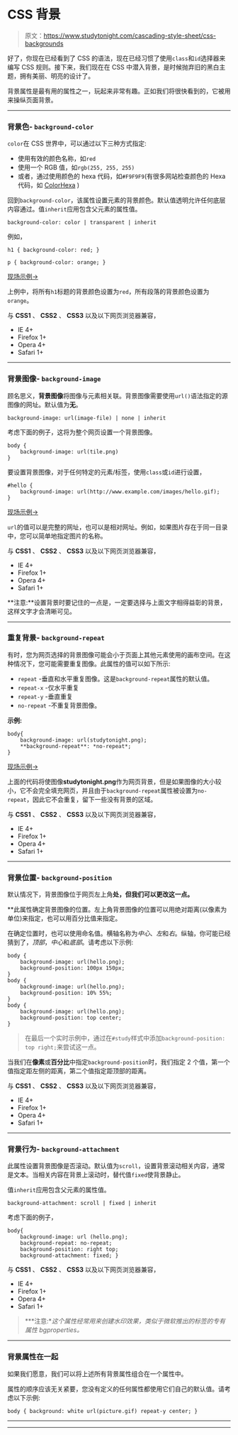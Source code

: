 # CSS 背景

> 原文：<https://www.studytonight.com/cascading-style-sheet/css-backgrounds>

好了，你现在已经看到了 CSS 的语法，现在已经习惯了使用`class`和`id`选择器来编写 CSS 规则。接下来，我们现在在 CSS 中潜入背景，是时候抛弃旧的黑白主题，拥有美丽、明亮的设计了。

背景属性是最有用的属性之一，玩起来非常有趣。正如我们将很快看到的，它被用来操纵页面背景。

* * *

### 背景色- `background-color`

`color`在 CSS 世界中，可以通过以下三种方式指定:

*   使用有效的颜色名称，如`red`
*   使用一个 RGB 值，如`rgb(255, 255, 255)`
*   或者，通过使用颜色的 hexa 代码，如`#F9F9F9`(有很多网站检查颜色的 Hexa 代码，如 [ColorHexa](http://www.colorhexa.com/) )

回到`background-color`，该属性设置元素的背景颜色。默认值透明允许任何底层内容通过。值`inherit`应用包含父元素的属性值。

```
background-color: color | transparent | inherit
```

例如，

```
h1 { background-color: red; }

p { background-color: orange; }
```

[现场示例→](/code/playground/web?file=css-background_color)

上例中，将所有`h1`标题的背景颜色设置为`red`，所有段落的背景颜色设置为`orange`。

与 **CSS1** 、 **CSS2** 、 **CSS3** 以及以下网页浏览器兼容，

*   IE 4+
*   Firefox 1+
*   Opera 4+
*   Safari 1+

* * *

### 背景图像- `background-image`

顾名思义，**背景图像**将图像与元素相关联。背景图像需要使用`url()`语法指定的源图像的网址。默认值为**无**。

```
background-image: url(image-file) | none | inherit
```

考虑下面的例子，这将为整个网页设置一个背景图像。

```
body { 
    background-image: url(tile.png) 
}
```

要设置背景图像，对于任何特定的元素/标签，使用`class`或`id`进行设置，

```
#hello { 
    background-image: url(http://www.example.com/images/hello.gif); 
}
```

[现场示例→](/code/playground/web?file=css-background_image_1)

`url`的值可以是完整的网址，也可以是相对网址。例如，如果图片存在于同一目录中，您可以简单地指定图片的名称。

与 **CSS1** 、 **CSS2** 、 **CSS3** 以及以下网页浏览器兼容，

*   IE 4+
*   Firefox 1+
*   Opera 4+
*   Safari 1+

**注意:**设置背景时要记住的一点是，一定要选择与上面文字相得益彰的背景，这样文字才会清晰可见。

* * *

### 重复背景- `background-repeat`

有时，您为网页选择的背景图像可能会小于页面上其他元素使用的画布空间。在这种情况下，您可能需要重复图像。此属性的值可以如下所示:

*   `repeat` -垂直和水平重复图像。这是`background-repeat`属性的默认值。
*   `repeat-x` -仅水平重复
*   `repeat-y` -垂直重复
*   `no-repeat` -不重复背景图像。

**示例:**

```
body{ 
    background-image: url(studytonight.png); 
    **background-repeat**: *no-repeat*; 
}
```

[现场示例→](/code/playground/web?file=css-background_image_2)

上面的代码将使图像**studytonight.png**作为网页背景，但是如果图像的大小较小，它不会完全填充网页，并且由于`background-repeat`属性被设置为`no-repeat`，因此它不会重复，留下一些没有背景的区域。

与 **CSS1** 、 **CSS2** 、 **CSS3** 以及以下网页浏览器兼容，

*   IE 4+
*   Firefox 1+
*   Opera 4+
*   Safari 1+

* * *

### 背景位置- `background-position`

默认情况下，背景图像位于网页左上角**处，但我们可以更改这一点。**

 **此属性确定背景图像的位置。左上角背景图像的位置可以用绝对距离(以像素为单位)来指定，也可以用百分比值来指定。

在确定位置时，也可以使用命名值。横轴名称为*中心*、*左*和*右*。纵轴，你可能已经猜到了，*顶部*，*中心*和*底部*。请考虑以下示例:

```
body { 
    background-image: url(hello.png); 
    background-position: 100px 150px; 
}
body { 
    background-image: url(hello.png); 
    background-position: 10% 55%;
}
body { 
    background-image: url(hello.png); 
    background-position: top center; 
}
```

> 在最后一个实时示例中，通过在`#study`样式中添加`background-position: top right;`来尝试这一点。

当我们在**像素**或**百分比**中指定`background-position`时，我们指定 2 个值，第一个值指定距左侧的距离，第二个值指定距顶部的距离。

与 **CSS1** 、 **CSS2** 、 **CSS3** 以及以下网页浏览器兼容，

*   IE 4+
*   Firefox 1+
*   Opera 4+
*   Safari 1+

* * *

### 背景行为- `background-attachment`

此属性设置背景图像是否滚动。默认值为`scroll`，设置背景滚动相关内容，通常是文本。当相关内容在背景上滚动时，替代值`fixed`使背景静止。

值`inherit`应用包含父元素的属性值。

```
background-attachment: scroll | fixed | inherit
```

考虑下面的例子，

```
body{ 
    background-image: url (hello.png); 
    background-repeat: no-repeat;
    background-position: right top;
    background-attachment: fixed; }
```

与 **CSS1** 、 **CSS2** 、 **CSS3** 以及以下网页浏览器兼容，

*   IE 4+
*   Firefox 1+
*   Opera 4+
*   Safari 1+

> ***注意:**这个属性经常用来创建水印效果，类似于微软推出的标签的专有属性 bgproperties。*

* * *

### 背景属性在一起

如果我们愿意，我们可以将上述所有背景属性组合在一个属性中。

属性的顺序应该无关紧要，您没有定义的任何属性都使用它们自己的默认值。请考虑以下示例:

```
body { background: white url(picture.gif) repeat-y center; }
```

* * *

* * ***